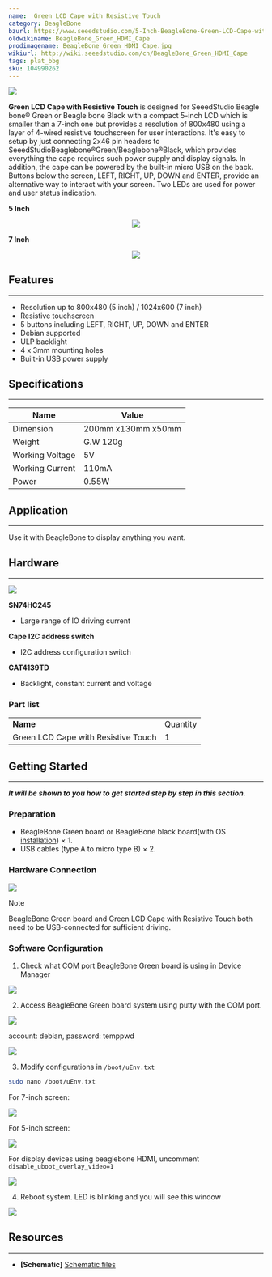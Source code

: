 ```yaml
---
name:  Green LCD Cape with Resistive Touch
category: BeagleBone
bzurl: https://www.seeedstudio.com/5-Inch-BeagleBone-Green-LCD-Cape-with-Resistive-Touch-p-2642.html
oldwikiname: BeagleBone_Green_HDMI_Cape
prodimagename: BeagleBone_Green_HDMI_Cape.jpg
wikiurl: http://wiki.seeedstudio.com/cn/BeagleBone_Green_HDMI_Cape
tags: plat_bbg
sku: 104990262
---
```


![](https://www.seeedstudio.site/media/catalog/product/cache/ef3164306500b1080e8560b2e8b5cc0f/h/t/httpsstatics3.seeedstudio.comseeedimg2016-08ddkssqrw2lfthpq0phlecp1r.jpg)


**Green LCD Cape with Resistive Touch** is designed for SeeedStudio Beagle bone® Green or Beagle bone Black with a compact 5-inch LCD which is smaller than a 7-inch one but provides a resolution of 800x480 using a layer of 4-wired resistive touchscreen for user interactions. It's easy to setup by just connecting 2x46 pin headers to SeeedStudioBeaglebone®Green/Beaglebone®Black, which provides everything the cape requires such power supply and display signals. In addition, the cape can be powered by the built-in micro USB on the back. Buttons below the screen, LEFT, RIGHT, UP, DOWN and ENTER, provide an alternative way to interact with your screen. Two LEDs are used for power and user status indication.


**5 Inch**

<p style="text-align:center"><a href="https://www.seeedstudio.com/5-Inch-BeagleBone-Green-LCD-Cape-with-Resistive-Touch-p-2642.html" target="_blank"><img src="https://github.com/SeeedDocument/wiki_english/raw/master/docs/images/300px-Get_One_Now_Banner-ragular.png" /></a></p>


**7 Inch**

<p style="text-align:center"><a href="https://www.seeedstudio.com/7-Inch-BeagleBone-Green-LCD-Cape-with-Resistive-Touch-p-2643.html" target="_blank"><img src="https://github.com/SeeedDocument/wiki_english/raw/master/docs/images/300px-Get_One_Now_Banner-ragular.png" /></a></p>



## Features

--------

- Resolution up to 800x480 (5 inch)  /   1024x600 (7 inch)
- Resistive touchscreen
- 5 buttons including LEFT, RIGHT, UP, DOWN and ENTER
- Debian supported
- ULP backlight
- 4 x 3mm mounting holes
- Built-in USB power supply

## Specifications

-------------

| Name                | Value                                                                                                  |
|--------------------------|--------------------------------------------------------------------------------------------------------|
| Dimension            | 200mm x130mm x50mm                                                                                              |
| Weight | G.W 120g                                  |
|Working Voltage|5V |
|Working Current|110mA |
|Power|0.55W |


## Application

-----------------

Use it with BeagleBone to display anything you want.

## Hardware
-----------------

![](https://www.seeedstudio.site/media/catalog/product/cache/ef3164306500b1080e8560b2e8b5cc0f/h/t/httpsstatics3.seeedstudio.comseeedimg2016-08za8h5rzwtbm1lq3n3oydkcxp.jpg)


**SN74HC245**

   - Large range of IO driving current

**Cape I2C address switch**

   - I2C address configuration switch

**CAT4139TD**

   - Backlight, constant current and voltage


### Part list

|                            |          |
|----------------------------|----------|
| **Name**             | Quantity |
|  Green LCD Cape with Resistive Touch | 1        |

## Getting Started
-----------

***It will be shown to you how to get started step by step in this section.***

### Preparation

- BeagleBone Green board or BeagleBone black board(with OS [installation](http://beagleboard.org/getting-started)) × 1.
- USB cables (type A to micro type B) × 2.

### Hardware Connection

![](https://www.seeedstudio.site/media/catalog/product/cache/ef3164306500b1080e8560b2e8b5cc0f/h/t/httpsstatics3.seeedstudio.comseeedimg2016-086yqt2uwelst8w5mwuaklys12.jpg)

<div class="admonition note">
<p class="admonition-title">Note</p>

BeagleBone Green board and Green LCD Cape with Resistive Touch both need to be USB-connected for sufficient driving.

</div>

### Software Configuration

1. Check what COM port BeagleBone Green board is using in Device Manager

![](https://github.com/SeeedDocument/BBG-LCD-Cape-with-Resistive-Touch/raw/master/img/com-show.png)

2. Access BeagleBone Green board system using putty with the COM port.

![](https://github.com/SeeedDocument/BBG-LCD-Cape-with-Resistive-Touch/raw/master/img/putty-config.png)

account: debian, password: temppwd

![](https://github.com/SeeedDocument/BBG-LCD-Cape-with-Resistive-Touch/raw/master/img/BBG-start.png)

3. Modify configurations in `/boot/uEnv.txt `

```bash
sudo nano /boot/uEnv.txt
```

For 7-inch screen:

![](https://github.com/SeeedDocument/BBG-LCD-Cape-with-Resistive-Touch/raw/master/img/7-inch-config.png)

For 5-inch screen:

![](https://github.com/SeeedDocument/BBG-LCD-Cape-with-Resistive-Touch/raw/master/img/5-inch-config.png)

For display devices using beaglebone HDMI, uncomment `disable_uboot_overlay_video=1`

![](https://github.com/SeeedDocument/BBG-LCD-Cape-with-Resistive-Touch/raw/master/img/HDMI-config.png)

4. Reboot system. LED is blinking and you will see this window

![](https://raw.githubusercontent.com/SeeedDocument/BeagleBone_Green_HDMI_Cape/master/img/Bbb_vnc.jpg)

## Resources
---------

- **[Schematic]** [Schematic files](http://statics3.seeedstudio.com/assets/file/bazaar/product/5INCH_BBG_00A2_SCH.pdf)

